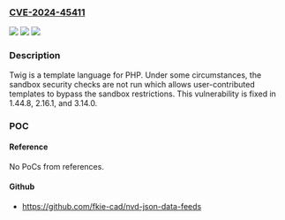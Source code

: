 ### [CVE-2024-45411](https://cve.mitre.org/cgi-bin/cvename.cgi?name=CVE-2024-45411)
![](https://img.shields.io/static/v1?label=Product&message=Twig&color=blue)
![](https://img.shields.io/static/v1?label=Version&message=%3D%20%3E%201.0.0%2C%20%3C%201.44.8%20&color=brighgreen)
![](https://img.shields.io/static/v1?label=Vulnerability&message=CWE-693%3A%20Protection%20Mechanism%20Failure&color=brighgreen)

### Description

Twig is a template language for PHP. Under some circumstances, the sandbox security checks are not run which allows user-contributed templates to bypass the sandbox restrictions. This vulnerability is fixed in 1.44.8, 2.16.1, and 3.14.0.

### POC

#### Reference
No PoCs from references.

#### Github
- https://github.com/fkie-cad/nvd-json-data-feeds

